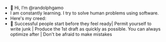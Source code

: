- 👋 Hi, I’m @randolphgamo
- I am constantly learning. I try to solve human problems using software.
- Here's my creed: 
- 🌱 Successful people start before they feel ready| Permit yourself to write junk | Produce the 1st draft as quickly as possible. You can always optimize after | Don't be afraid to make mistakes

<!---
randolphgamo/randolphgamo is a ✨ special ✨ repository because its `README.md` (this file) appears on your GitHub profile.
You can click the Preview link to take a look at your changes.
--->

